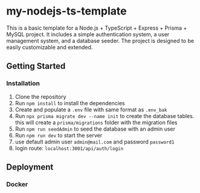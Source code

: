 # my-nodejs-ts-template

This is a basic template for a Node.js + TypeScript + Express + Prisma + MySQL project. It includes a simple authentication system, a user management system, and a database seeder. The project is designed to be easily customizable and extended.

## Getting Started

### Installation

1. Clone the repository
2. Run `npm install` to install the dependencies
3. Create and populate a `.env` file with same format as `.env_bak`
4. Run `npx prisma migrate dev --name init` to create the database tables. this will create a `prisma/migrations` folder with the migration files
5. Run `npm run seedAdmin` to seed the database with an admin user
6. Run `npm run dev` to start the server
7. use default admin user `admin@mail.com` and password `password1`
8. login route: `localhost:3001/api/auth/login`

## Deployment

### Docker
